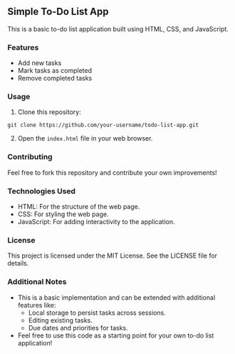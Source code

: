 ## Simple To-Do List App

This is a basic to-do list application built using HTML, CSS, and JavaScript.

### Features

* Add new tasks
* Mark tasks as completed
* Remove completed tasks

### Usage

1. Clone this repository:

```
git clone https://github.com/your-username/todo-list-app.git
```

2. Open the `index.html` file in your web browser.

### Contributing

Feel free to fork this repository and contribute your own improvements!

### Technologies Used

* HTML: For the structure of the web page.
* CSS: For styling the web page.
* JavaScript: For adding interactivity to the application.

### License

This project is licensed under the MIT License. See the LICENSE file for details.

### Additional Notes

* This is a basic implementation and can be extended with additional features like:
    * Local storage to persist tasks across sessions.
    * Editing existing tasks.
    * Due dates and priorities for tasks.
* Feel free to use this code as a starting point for your own to-do list application!

 
 
